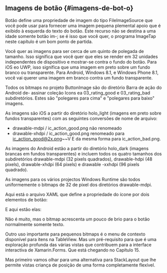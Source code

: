 ## Imagens de botão {#imagens-de-bot-o}

Botão define uma propriedade de imagem do tipo FileImageSource que você pode usar para fornecer uma imagem pequena plemental apoio que é exibido à esquerda do texto do botão. Este recurso não se destina a uma idade somente botão im-; se é isso que você quer, o programa ImageTap neste capítulo é um bom ponto de partida.

Você quer as imagens para ser cerca de um quinto de polegada de tamanho. Isso significa que você quer que eles se render em 32 unidades independentes de dispositivo e mostrar-se contra o fundo do botão. Para iOS eo UWP, isso significa que uma imagem em preto sobre um fundo branco ou transparente. Para Android, Windows 8.1, e Windows Phone 8.1, você vai querer uma imagem em branco contra um fundo transparente.

Todos os bitmaps no projeto ButtonImage são do diretório Barra de ação do Android de- assinar coleção Icons ea 03_rating_good e 03_rating_bad subdiretórios. Estes são &quot;polegares para cima&quot; e &quot;polegares para baixo&quot; imagens.

As imagens são iOS a partir do diretório holo_light (imagens em preto sobre fundos transparentes) com as seguintes conversões de nome de arquivo:

*   drawable-mdpi / ic_action_good.png não renomeado
*   drawable-xhdpi / ic_action_good.png renomeado para ic_action_good@2x.png~~V E da mesma forma para ic_action_bad.png.

As imagens do Android estão a partir do diretório holo_dark (imagens brancas em fundos transparentes) e incluem todos os quatro tamanhos dos subdiretórios drawable-mdpi (32 pixels quadrados), drawable-hdpi (48 pixels), drawable-xhdpi (64 pixels) e drawable -xxhdpi (96 pixels quadrado).

As imagens para os vários projectos Windows Runtime são todos uniformemente o bitmaps de 32 de pixel dos diretórios drawable-mdpi.

Aqui está o arquivo XAML que define a propriedade do ícone por dois elementos de botão:

E aqui estão elas:

Não é muito, mas o bitmap acrescenta um pouco de brio para o botão normalmente somente texto.

Outro uso importante para pequenos bitmaps é o menu de contexto disponível para itens na TableView. Mas um pré-requisito para que é uma exploração profunda das várias vistas que contribuem para a interface interactiva de Xamarin.Forms. Que está chegando no Capítulo 15.

Mas primeiro vamos olhar para uma alternativa para StackLayout que lhe permite vistas criança de posição de uma forma completamente flexível.